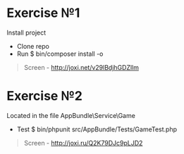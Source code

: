 # Exercise №1
Install project
- Clone repo
- Run $ bin/composer install -o
 > Screen - http://joxi.net/v29lBdjhGDZllm

# Exercise №2
 Located in the file AppBundle\Service\Game
 - Test $ bin/phpunit src/AppBundle/Tests/GameTest.php
 > Screen - http://joxi.ru/Q2K79DJc9pLJD2
